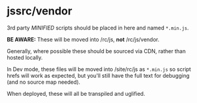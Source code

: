 # jssrc/vendor

3rd party *MINIFIED* scripts should be placed in here and named `*.min.js`.

**BE AWARE:** These will be moved into /rc/js, **not** /rc/js/vendor.

Generally, where possible these should be sourced via CDN, rather than hosted
locally.

In Dev mode, these files will be moved into /site/rc/js as `*.min.js` so script
hrefs will work as expected, but you'll still have the full text for debugging
(and no source map needed).

When deployed, these will all be transpiled and uglified.
